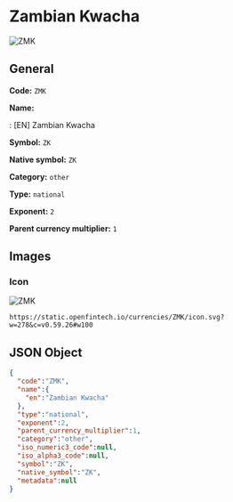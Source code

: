 
# Zambian Kwacha 
![ZMK](https://static.openfintech.io/currencies/ZMK/icon.svg?w=278&c=v0.59.26#w100)  

## General 
 
**Code:** `ZMK` 
 
**Name:** 
 
:	[EN] Zambian Kwacha 
 
**Symbol:** `ZK` 
 
**Native symbol:** `ZK` 
 
**Category:** `other` 
 
**Type:** `national` 
 
**Exponent:** `2` 
 
**Parent currency multiplier:** `1` 
 

## Images 

### Icon 
 
![ZMK](https://static.openfintech.io/currencies/ZMK/icon.svg?w=278&c=v0.59.26#w100)  

```
https://static.openfintech.io/currencies/ZMK/icon.svg?w=278&c=v0.59.26#w100
```  

## JSON Object 

```json
{
  "code":"ZMK",
  "name":{
    "en":"Zambian Kwacha"
  },
  "type":"national",
  "exponent":2,
  "parent_currency_multiplier":1,
  "category":"other",
  "iso_numeric3_code":null,
  "iso_alpha3_code":null,
  "symbol":"ZK",
  "native_symbol":"ZK",
  "metadata":null
}
```  

